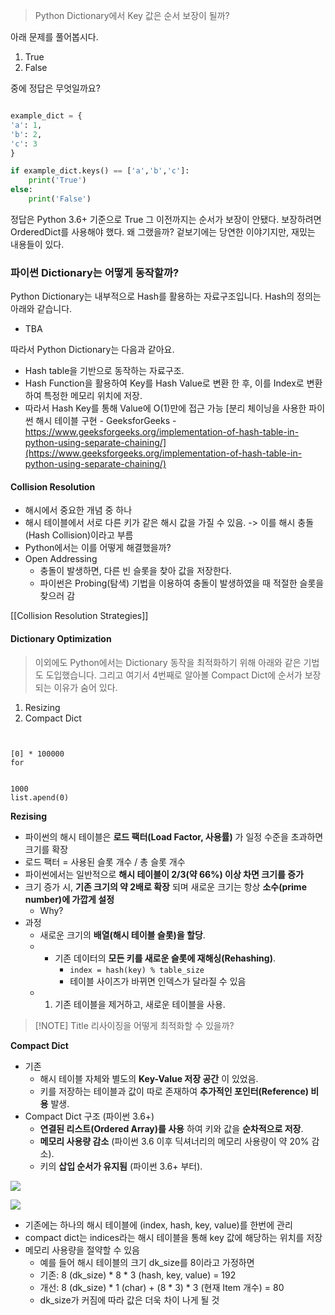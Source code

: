 > Python Dictionary에서 Key 값은 순서 보장이 될까?


아래 문제를 풀어봅시다.
1) True
2) False

중에 정답은 무엇일까요?
``` python

example_dict = {
'a': 1,
'b': 2,
'c': 3
}

if example_dict.keys() == ['a','b','c']:
	print('True')
else:
	print('False')
```




정답은 Python 3.6+ 기준으로 True
그 이전까지는 순서가 보장이 안됐다. 보장하려면 OrderedDict를 사용해야 했다.
왜 그랬을까?
겉보기에는 당연한 이야기지만, 재밌는 내용들이 있다.


### 파이썬 Dictionary는 어떻게 동작할까?
Python Dictionary는 내부적으로 Hash를 활용하는 자료구조입니다.
Hash의 정의는 아래와 같습니다.
- TBA

따라서 Python Dictionary는 다음과 같아요.
- Hash table을 기반으로 동작하는 자료구조.
- Hash Function을 활용하여 Key를 Hash Value로 변환 한 후, 이를 Index로 변환하여 특정한 메모리 위치에 저장.
- 따라서 Hash Key를 통해 Value에 O(1)만에 접근 가능
[분리 체이닝을 사용한 파이썬 해시 테이블 구현 - GeeksforGeeks - https://www.geeksforgeeks.org/implementation-of-hash-table-in-python-using-separate-chaining/](https://www.geeksforgeeks.org/implementation-of-hash-table-in-python-using-separate-chaining/)


#### Collision Resolution
- 해시에서 중요한 개념 중 하나
- 해시 테이블에서 서로 다른 키가 같은 해시 값을 가질 수 있음. -> 이를 해시 충돌 (Hash Collision)이라고 부름
- Python에서는 이를 어떻게 해결했을까?
- Open Addressing
	- 충돌이 발생하면, 다른 빈 슬롯을 찾아 값을 저장한다.
	- 파이썬은 Probing(탐색) 기법을 이용하여 충돌이 발생하였을 때 적절한 슬롯을 찾으러 감

[[Collision Resolution Strategies]]


#### Dictionary Optimization
> 이외에도 Python에서는 Dictionary 동작을 최적화하기 위해 아래와 같은 기법도 도입했습니다. 그리고 여기서 4번째로 알아볼 Compact Dict에 순서가 보장되는 이유가 숨어 있다.
1. Resizing
2. Compact Dict


```


[0] * 100000
for


1000
list.apend(0)

```

**Rezising**
- 파이썬의 해시 테이블은 **로드 팩터(Load Factor, 사용률)** 가 일정 수준을 초과하면 크기를 확장
- 로드 팩터 = 사용된 슬롯 개수 / 총 슬롯 개수
- 파이썬에서는 일반적으로 **해시 테이블이 2/3(약 66%) 이상 차면 크기를 증가**
- 크기 증가 시, **기존 크기의 약 2배로 확장** 되며 새로운 크기는 항상 **소수(prime number)에 가깝게 설정**
	- Why?
- 과정
	- 새로운 크기의 **배열(해시 테이블 슬롯)을 할당**.
	- - 기존 데이터의 **모든 키를 새로운 슬롯에 재해싱(Rehashing)**.
		-  `index = hash(key) % table_size`
		- 테이블 사이즈가 바뀌면 인덱스가 달라질 수 있음
	- 1. 기존 테이블을 제거하고, 새로운 테이블을 사용.


> [!NOTE] Title
> 리사이징을 어떻게 최적화할 수 있을까?


**Compact Dict**
- 기존
	- 해시 테이블 자체와 별도의 **Key-Value 저장 공간** 이 있었음.
	- 키를 저장하는 테이블과 값이 따로 존재하여 **추가적인 포인터(Reference) 비용** 발생.
- Compact Dict 구조 (파이썬 3.6+)
	- **연결된 리스트(Ordered Array)를 사용** 하여 키와 값을 **순차적으로 저장**.
	- **메모리 사용량 감소** (파이썬 3.6 이후 딕셔너리의 메모리 사용량이 약 20% 감소).
	- 키의 **삽입 순서가 유지됨** (파이썬 3.6+ 부터).

![](https://i.imgur.com/PverM1B.png)


![](https://i.imgur.com/KgH3ryt.png)

- 기존에는 하나의 해시 테이블에 (index, hash, key, value)를 한번에 관리
- compact dict는 indices라는 해시 테이블을 통해 key 값에 해당하는 위치를 저장
- 메모리 사용량을 절약할 수 있음
	- 예를 들어 해시 테이블의 크기 dk_size를 8이라고 가정하면
	- 기존: 8 (dk_size) * 8 * 3 (hash, key, value) = 192
	- 개선: 8 (dk_size) * 1 (char) + (8 * 3) * 3 (현재 Item 개수) = 80
	- dk_size가 커짐에 따라 값은 더욱 차이 나게 될 것





